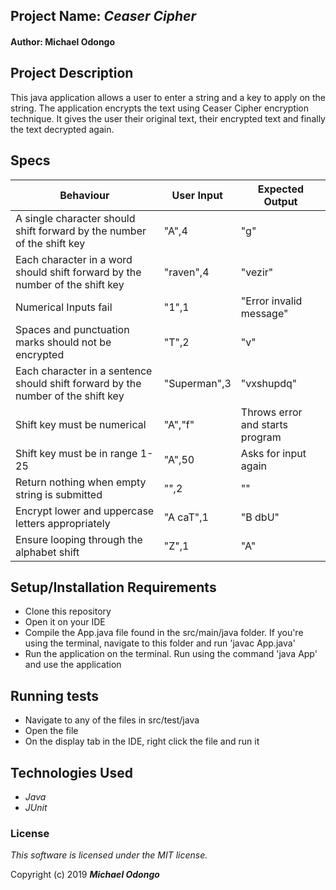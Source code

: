 ## Project Name: _Ceaser Cipher_

#### Author: Michael Odongo

## Project Description

This java application allows a user to enter a string and a key to apply on the string. The application encrypts the text using Ceaser Cipher encryption technique. It gives the user their original text, their encrypted text and finally the text decrypted again.

## Specs
 
| Behaviour     |  User Input | Expected Output  |
| ------------- | ------------- | ------------- |
| A single character should shift forward by the number of the shift key   | "A",4  | "g"  |
| Each character in a word should shift forward by the number of the shift key  | "raven",4  | "vezir"  |
| Numerical Inputs fail  | "1",1 | "Error invalid message"  |
| Spaces and punctuation marks should not be encrypted  | "T",2  | "v"  |
| Each character in a sentence should shift forward by the number of the shift key  | "Superman",3  | "vxshupdq"  |
| Shift key must be numerical  | "A","f"  | Throws error and starts program  |
| Shift key must be in range 1-25  | "A",50  | Asks for input again  |
| Return nothing when empty string is submitted  | "",2  | ""  |
| Encrypt lower and uppercase letters appropriately  | "A caT",1  | "B dbU"  |
| Ensure looping through the alphabet shift  | "Z",1  | "A"  |

## Setup/Installation Requirements

* Clone this repository
* Open it on your IDE
* Compile the App.java file found in the src/main/java folder. If you're using the terminal, navigate to this folder and run 'javac App.java'
* Run the application on the terminal. Run using the command 'java App' and use the application

## Running tests
* Navigate to any of the files in src/test/java
* Open the file
* On the display tab in the IDE, right click the file and run it

## Technologies Used

* _Java_
* _JUnit_

### License

*This software is licensed under the MIT license.*

Copyright (c) 2019 **_Michael Odongo_**

